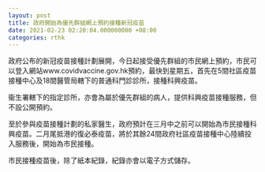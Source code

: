 ```yaml
---
layout: post
title: 政府開始為優先群組網上預約接種新冠疫苗
date: 2021-02-23 02:20:04.000000000 +08:00
categories: rthk
---
```


政府公布的新冠疫苗接種計劃展開，今日起接受優先群組的市民網上預約，市民可以登入網站www.covidvaccine.gov.hk預約，最快到星期五，首先在5間社區疫苗接種中心及18間醫管局轄下的普通科門診診所，接種科興疫苗。

衞生署轄下的指定診所，亦會為屬於優先群組的病人，提供科興疫苗接種服務，但不設公開預約。

至於參與疫苗接種計劃的私家醫生，政府預計在三月中之前可以開始為市民接種科興疫苗。二月尾抵港的復必泰疫苗，將於其餘24間政府社區疫苗接種中心陸續投入服務後，開始為市民接種。

市民接種疫苗後，除了紙本紀錄，紀錄亦會以電子方式儲存。
